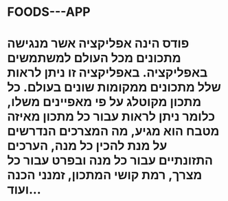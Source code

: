 # FOODS---APP
# פודס הינה אפליקציה אשר מנגישה מתכונים מכל העולם למשתמשים באפליקציה.  באפליקציה זו  ניתן לראות שלל מתכונים ממקומות שונים בעולם. כל מתכון מקוטלג על פי מאפיינים משלו, כלומר ניתן  לראות עבור כל מתכון מאיזה מטבח הוא מגיע, מה המצרכים הנדרשים על מנת להכין כל מנה, הערכים   התזונתיים עבור כל מנה ובפרט עבור כל מצרך, רמת קושי המתכון, זמנני הכנה ועוד... 

